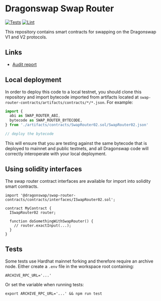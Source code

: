 # Dragonswap Swap Router

[![Tests](https://github.com/dragonswap-app/swap-router-contracts/workflows/Tests/badge.svg)](https://github.com/dragonswap-app/swap-router-contracts/actions?query=workflow%3ATests)
[![Lint](https://github.com/dragonswap-app/swap-router-contracts/workflows/Lint/badge.svg)](https://github.com/dragonswap-app/swap-router-contracts/actions?query=workflow%3ALint)

This repository contains smart contracts for swapping on the Dragonswap V1 and V2 protocols.

## Links

- [Audit report](https://github.com/dragonswap-app/v2-core/blob/main/audits/20240801_Paladin_DragonSwapDEX_Final_Report.pdf)

## Local deployment

In order to deploy this code to a local testnet, you should clone this repository and import bytecode imported from artifacts located at
`swap-router-contracts/artifacts/contracts/*/*.json`.
For example:

```typescript
import {
  abi as SWAP_ROUTER_ABI,
  bytecode as SWAP_ROUTER_BYTECODE,
} from './artifacts/contracts/SwapRouter02.sol/SwapRouter02.json'

// deploy the bytecode
```

This will ensure that you are testing against the same bytecode that is deployed to
mainnet and public testnets, and all Dragonswap code will correctly interoperate with
your local deployment.

## Using solidity interfaces

The swap router contract interfaces are available for import into solidity smart contracts.

```solidity
import '@dragonswap/swap-router-contracts/contracts/interfaces/ISwapRouter02.sol';

contract MyContract {
  ISwapRouter02 router;

  function doSomethingWithSwapRouter() {
    // router.exactInput(...);
  }
}

```

## Tests

Some tests use Hardhat mainnet forking and therefore require an archive node.
Either create a `.env` file in the workspace root containing:

```
ARCHIVE_RPC_URL='...'
```

Or set the variable when running tests:

```
export ARCHIVE_RPC_URL='...' && npm run test
```
